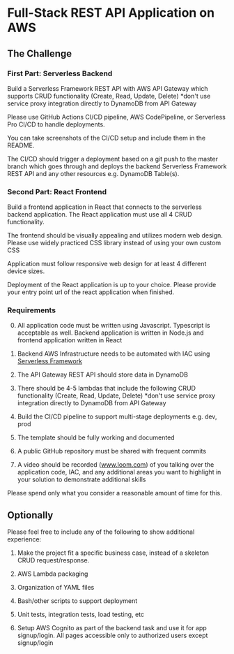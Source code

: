   

# Full-Stack REST API Application on AWS

## The Challenge

  

### First Part: Serverless Backend

Build a Serverless Framework REST API with AWS API Gateway which supports CRUD functionality (Create, Read, Update, Delete) *don't use service proxy integration directly to DynamoDB from API Gateway

  

Please use GitHub Actions CI/CD pipeline, AWS CodePipeline, or Serverless Pro CI/CD to handle deployments.

  

You can take screenshots of the CI/CD setup and include them in the README.

  

The CI/CD should trigger a deployment based on a git push to the master branch which goes through and deploys the backend Serverless Framework REST API and any other resources e.g. DynamoDB Table(s).

  

### Second Part: React Frontend

Build a frontend application in React that connects to the serverless backend application. The React application must use all 4 CRUD functionality.

  

The frontend should be visually appealing and utilizes modern web design. Please use widely practiced CSS library instead of using your own custom CSS

  

Application must follow responsive web design for at least 4 different device sizes.

  

Deployment of the React application is up to your choice. Please provide your entry point url of the react application when finished.

  

### Requirements

0. All application code must be written using Javascript. Typescript is acceptable as well. Backend application is written in Node.js and frontend application written in React

  

1. Backend AWS Infrastructure needs to be automated with IAC using [Serverless Framework](https://www.serverless.com)

  

2. The API Gateway REST API should store data in DynamoDB

  

3. There should be 4-5 lambdas that include the following CRUD functionality (Create, Read, Update, Delete) *don't use service proxy integration directly to DynamoDB from API Gateway

  

4. Build the CI/CD pipeline to support multi-stage deployments e.g. dev, prod

  

5. The template should be fully working and documented

  

6. A public GitHub repository must be shared with frequent commits

  

7. A video should be recorded (www.loom.com) of you talking over the application code, IAC, and any additional areas you want to highlight in your solution to demonstrate additional skills

  

Please spend only what you consider a reasonable amount of time for this.

  

## Optionally

  

Please feel free to include any of the following to show additional experience:

  

1. Make the project fit a specific business case, instead of a skeleton CRUD request/response.

2. AWS Lambda packaging

3. Organization of YAML files

4. Bash/other scripts to support deployment

5. Unit tests, integration tests, load testing, etc

6. Setup AWS Cognito as part of the backend task and use it for app signup/login. All pages accessible only to authorized users except signup/login
